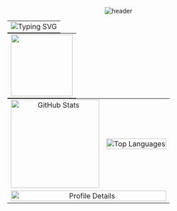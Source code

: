 <p align="center">
  <img src="https://capsule-render.vercel.app/api?type=waving&color=0:0f2027,50:2c5364,100:00c6ff&height=180&section=header&text=nythique%20&fontSize=48&fontColor=98CD00" alt="header"/>
</p>

<div align="center" style="max-width: 100%; overflow: hidden;">
  <table align="center" style="width: 100%; max-width: 800px; margin: auto; border-collapse: collapse;">
    <tr>
        <td colspan="2" style="text-align: center;">
  <img src="https://readme-typing-svg.herokuapp.com?font=Fira+Code&weight=500&pause=1000&color=58A0C8&center=true&vCenter=true&width=800&lines=Developper+|+Enthusiastic+about+computing+and+electronic+systems;Full+stack+under+construction,+from+hardware+to+web;A+coder+between+two+worlds!;" alt="Typing SVG">
        </td>
     </tr>
  </table>
</div>

<div align="center">
  <table align="center" style="width: 100%; max-width: 800px; margin: auto; border-collapse: collapse;">
     <tr>
       <td colspan="2" style="text-align: center;">
          <img src="https://github-readme-streak-stats.herokuapp.com/?user=nythique&theme=chartreuse-dark&hide_border=true&date_format=M%20j%5B%2C%20Y%5D" height="140"/>  
      </td>
    </tr>
  </table>
</div>

<!-- Centered GIF with Stats Below -->
<table align="center" style="width: 100%; max-width: 800px; margin: auto; border-collapse: collapse;">
  <!-- Top Languages + GitHub Stats -->
  <tr>
    <td style="text-align: center;">
      <img src="https://github-readme-stats.vercel.app/api?username=nythique&theme=chartreuse-dark&hide_border=true&hide_border=true&date_format=M%20j%5B%2C%20Y%5D&include_all_commits=true&count_private=true" alt="GitHub Stats" height="200" />
    </td>
    <td style="text-align: center;">
      <img src="https://github-readme-stats.vercel.app/api/top-langs?username=nythique&layout=compact&langs_count=20&show_icons=true&locale=en&theme=chartreuse-dark" alt="Top Languages" style="width: 100%; max-width: 400px;" />
    </td>
  </tr>

  <!-- Profile Details -->
  <tr>
    <td colspan="2" style="text-align: center;">
      <img src="http://github-profile-summary-cards.vercel.app/api/cards/profile-details?username=nythique&theme=gruvbox" alt="Profile Details" style="width: 100%; max-width: 800px;"/>
    </td>
  </tr>
</table>
